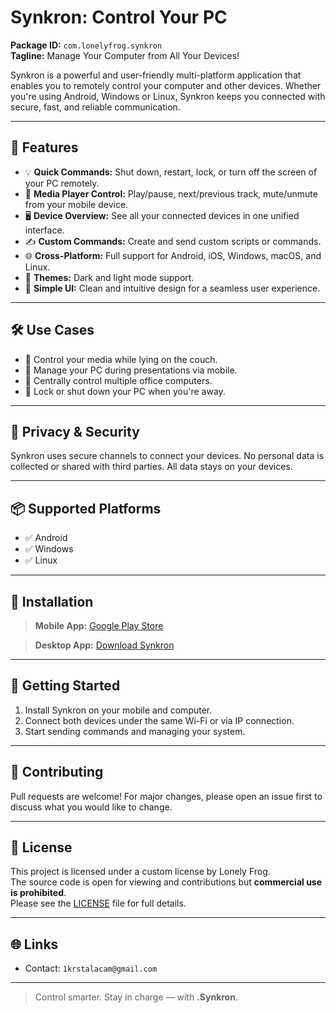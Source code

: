 # Synkron: Control Your PC

**Package ID:** `com.lonelyfrog.synkron`  
**Tagline:** Manage Your Computer from All Your Devices!

Synkron is a powerful and user-friendly multi-platform application that enables you to remotely control your computer and other devices. Whether you're using Android, Windows or Linux, Synkron keeps you connected with secure, fast, and reliable communication.

---

## 🚀 Features

- 💡 **Quick Commands:** Shut down, restart, lock, or turn off the screen of your PC remotely.
- 🎵 **Media Player Control:** Play/pause, next/previous track, mute/unmute from your mobile device.
- 🖥️ **Device Overview:** See all your connected devices in one unified interface.
- ✍️ **Custom Commands:** Create and send custom scripts or commands.
- 🌐 **Cross-Platform:** Full support for Android, iOS, Windows, macOS, and Linux.
- 🌙 **Themes:** Dark and light mode support.
- 🧭 **Simple UI:** Clean and intuitive design for a seamless user experience.

---

## 🛠️ Use Cases

- 📱 Control your media while lying on the couch.
- 💼 Manage your PC during presentations via mobile.
- 🏢 Centrally control multiple office computers.
- 🔐 Lock or shut down your PC when you're away.

---

## 🔐 Privacy & Security

Synkron uses secure channels to connect your devices. No personal data is collected or shared with third parties. All data stays on your devices.

---

## 📦 Supported Platforms

- ✅ Android  
- ✅ Windows  
- ✅ Linux  

---

## 📲 Installation

> **Mobile App:**  [Google Play Store](https://play.google.com/store/apps/details?id=com.lonelyfrog.synkron)

> **Desktop App:** [Download Synkron](https://github.com/krstalacam/Synkron-Control-Your-PC/releases/download/v1.0.3/SynkronInstaller.exe)

---

## 🧩 Getting Started

1. Install Synkron on your mobile and computer.  
2. Connect both devices under the same Wi-Fi or via IP connection.  
3. Start sending commands and managing your system.

---

## 🤝 Contributing

Pull requests are welcome! For major changes, please open an issue first to discuss what you would like to change.

---

## 📄 License

This project is licensed under a custom license by Lonely Frog.  
The source code is open for viewing and contributions but **commercial use is prohibited**.  
Please see the [LICENSE](LICENSE) file for full details.

---

## 🌐 Links
- Contact: `1krstalacam@gmail.com`  

---

> Control smarter. Stay in charge — with **.Synkron**.


